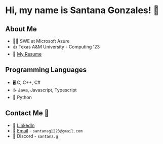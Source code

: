 # Hi, my name is Santana Gonzales! 👋

## About Me
- 👨‍💻 SWE at Microsoft Azure
- 👍 Texas A&M University - Computing '23 
- 📄 [My Resume](https://github.com/santanag1223/Resume/blob/main/SantanaGonzales-Resume.docx.pdf) 

## Programming Languages
- 🖥 C, C++, C#
- :coffee: Java, Javascript, Typescript
- 🐍 Python

## Contact Me 📲
- 🔗 [LinkedIn](https://www.linkedin.com/in/santana-gonzales-990621191/)
- 📧 [Email](mailto:santanag1223@gmail.com) - `santanag1223@gmail.com`
- 👾 Discord - `santana.g`
